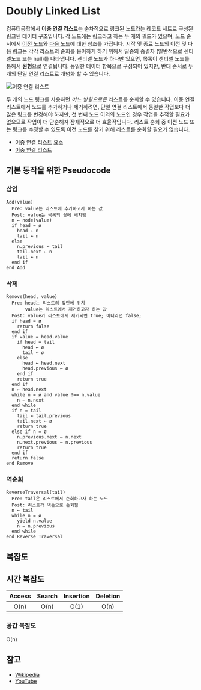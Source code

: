 # Doubly Linked List

컴퓨터공학에서 **이중 연결 리스트**는 순차적으로 링크된 노드라는 레코드 세트로 구성된 링크된 데이터 구조입니다.
각 노드에는 링크라고 하는 두 개의 필드가 있으며, 노드 순서에서 <u>이전 노드</u>와 <u>다음 노드</u>에 대한 참조를 가집니다.
시작 및 종료 노드의 이전 및 다음 링크는 각각 리스트의 순회를 용이하게 하기 위해서 일종의 종결자 (일반적으로 센티넬노드 또는 null)를 나타냅니다.
센티넬 노드가 하나만 있으면, 목록이 센티넬 노드를 통해서 **원형**으로 연결됩니다.
동일한 데이터 항목으로 구성되어 있지만, 반대 순서로 두 개의 단일 연결 리스트로 개념화 할 수 있습니다.

<img src="https://upload.wikimedia.org/wikipedia/commons/5/5e/Doubly-linked-list.svg" alt="이중 연결 리스트" style="background-color: white;">

두 개의 노드 링크를 사용하면 *어느 방향으로든* 리스트를 순회할 수 있습니다.
이중 연결 리스트에서 노드를 추가하거나 제거하려면, 단일 연결 리스트에서 동일한 작업보다 더 많은 링크를 변경해야 하지만, 첫 번째 노드 이외의 노드인 경우 작업을 추적할 필요가 없으므로 작업이 더 단순해져 잠재적으로 더 효율적입니다.
리스트 순회 중 이전 노드 또는 링크를 수정할 수 있도록 이전 노드를 찾기 위해 리스트를 순회할 필요가 없습니다.

* [이중 연결 리스트 요소](./DoublyLinkedListNode.js)
* [이중 연결 리스트](./DoublyLinkedList.js)

## 기본 동작을 위한 Pseudocode

### 삽입

```text
Add(value)
  Pre: value는 리스트에 추가하고자 하는 값
  Post: value는 목록의 끝에 배치됨
  n ← node(value)
  if head = ø
    head ← n
    tail ← n
  else
    n.previous ← tail
    tail.next ← n
    tail ← n
  end if
end Add
```

### 삭제

```text
Remove(head, value)
  Pre: head는 리스트의 앞단에 위치
       value는 리스트에서 제거하고자 하는 값
  Post: value가 리스트에서 제거되면 true; 아니라면 false;
  if head = ø
    return false
  end if
  if value = head.value
    if head = tail
      head ← ø
      tail ← ø
    else
      head ← head.next
      head.previous ← ø
    end if
    return true
  end if
  n ← head.next
  while n = ø and value !== n.value
    n ← n.next
  end while
  if n = tail
    tail ← tail.previous
    tail.next ← ø
    return true
  else if n = ø
    n.previous.next ← n.next
    n.next.previous ← n.previous
    return true
  end if
  return false
end Remove
```

### 역순회

```text
ReverseTraversal(tail)
  Pre: tail은 리스트에서 순회하고자 하는 노드
  Post: 리스트가 역순으로 순회됨
  n ← tail
  while n = ø
    yield n.value
    n ← n.previous
  end while
end Reverse Traversal
```

## 복잡도

## 시간 복잡도

| Access | Search | Insertion | Deletion |
| :----: | :----: | :-------: | :------: |
|  O(n)  |  O(n)  |   O(1)    |   O(n)   |

### 공간 복잡도

O(n)

## 참고

- [Wikipedia](https://en.wikipedia.org/wiki/Doubly_linked_list)
- [YouTube](https://www.youtube.com/watch?v=JdQeNxWCguQ&t=7s&index=72&list=PLLXdhg_r2hKA7DPDsunoDZ-Z769jWn4R8)
